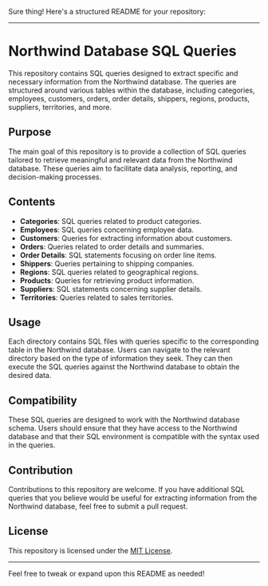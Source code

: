 Sure thing! Here's a structured README for your repository:

---

# Northwind Database SQL Queries

This repository contains SQL queries designed to extract specific and necessary information from the Northwind database. The queries are structured around various tables within the database, including categories, employees, customers, orders, order details, shippers, regions, products, suppliers, territories, and more.

## Purpose

The main goal of this repository is to provide a collection of SQL queries tailored to retrieve meaningful and relevant data from the Northwind database. These queries aim to facilitate data analysis, reporting, and decision-making processes.

## Contents

- **Categories**: SQL queries related to product categories.
- **Employees**: SQL queries concerning employee data.
- **Customers**: Queries for extracting information about customers.
- **Orders**: Queries related to order details and summaries.
- **Order Details**: SQL statements focusing on order line items.
- **Shippers**: Queries pertaining to shipping companies.
- **Regions**: SQL queries related to geographical regions.
- **Products**: Queries for retrieving product information.
- **Suppliers**: SQL statements concerning supplier details.
- **Territories**: Queries related to sales territories.

## Usage

Each directory contains SQL files with queries specific to the corresponding table in the Northwind database. Users can navigate to the relevant directory based on the type of information they seek. They can then execute the SQL queries against the Northwind database to obtain the desired data.

## Compatibility

These SQL queries are designed to work with the Northwind database schema. Users should ensure that they have access to the Northwind database and that their SQL environment is compatible with the syntax used in the queries.

## Contribution

Contributions to this repository are welcome. If you have additional SQL queries that you believe would be useful for extracting information from the Northwind database, feel free to submit a pull request.

## License

This repository is licensed under the [MIT License](LICENSE).

---

Feel free to tweak or expand upon this README as needed!
